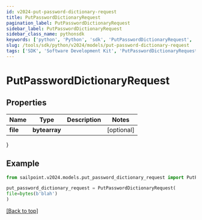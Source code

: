 ```yaml
---
id: v2024-put-password-dictionary-request
title: PutPasswordDictionaryRequest
pagination_label: PutPasswordDictionaryRequest
sidebar_label: PutPasswordDictionaryRequest
sidebar_class_name: pythonsdk
keywords: ['python', 'Python', 'sdk', 'PutPasswordDictionaryRequest', 'V2024PutPasswordDictionaryRequest'] 
slug: /tools/sdk/python/v2024/models/put-password-dictionary-request
tags: ['SDK', 'Software Development Kit', 'PutPasswordDictionaryRequest', 'V2024PutPasswordDictionaryRequest']
---
```


# PutPasswordDictionaryRequest


## Properties

Name | Type | Description | Notes
------------ | ------------- | ------------- | -------------
**file** | **bytearray** |  | [optional] 
}

## Example

```python
from sailpoint.v2024.models.put_password_dictionary_request import PutPasswordDictionaryRequest

put_password_dictionary_request = PutPasswordDictionaryRequest(
file=bytes(b'blah')
)

```
[[Back to top]](#) 

